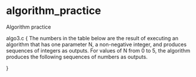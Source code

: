 # algorithm_practice
Algorithm practice

algo3.c {
The numbers in the table below are the result of executing an algorithm that has one parameter N, a non-negative integer, and produces sequences of integers as outputs. For values of N from 0 to 5, the algorithm produces the following sequences of numbers as outputs. 


}
